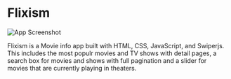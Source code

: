# Flixism

![App Screenshot](./src/assets/flixism.png)

Flixism is a Movie info app built with HTML, CSS, JavaScript, and Swiperjs. This includes the most populr movies and TV shows with detail pages, a search box for movies and shows with full pagination and a slider for movies that are currently playing in theaters.